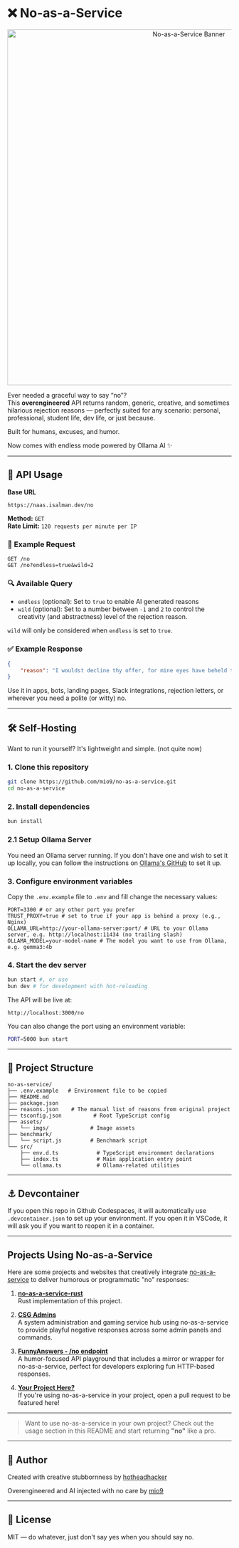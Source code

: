# ❌ No-as-a-Service

<p align="center">
  <img src="https://raw.githubusercontent.com/hotheadhacker/no-as-a-service/main/assets/imgs/naas-with-no-logo-bunny.png" width="800" alt="No-as-a-Service Banner" width="70%"/>
</p>


Ever needed a graceful way to say “no”?  
This **overengineered** API returns random, generic, creative, and sometimes hilarious rejection reasons — perfectly suited for any scenario: personal, professional, student life, dev life, or just because.

Built for humans, excuses, and humor. 

Now comes with endless mode powered by Ollama AI ✨

---

## 🚀 API Usage

**Base URL**
```
https://naas.isalman.dev/no
```

**Method:** `GET`  
**Rate Limit:** `120 requests per minute per IP`

### 🔄 Example Request
```http
GET /no
GET /no?endless=true&wild=2
```

### 🔍 Available Query
- `endless` (optional): Set to `true` to enable AI generated reasons
- `wild` (optional): Set to a number between `-1` and `2` to control the creativity (and abstractness) level of the rejection reason.

`wild` will only be considered when `endless` is set to `true`.

### ✅ Example Response
```json
{
    "reason": "I wouldst decline thy offer, for mine eyes have beheld the dance of shadows on yonder wall, whispering tales of untold mysteries that doth call me hence."
}
```

Use it in apps, bots, landing pages, Slack integrations, rejection letters, or wherever you need a polite (or witty) no.

---

## 🛠️ Self-Hosting

Want to run it yourself? It's lightweight and simple. (not quite now)

### 1. Clone this repository
```bash
git clone https://github.com/mio9/no-as-a-service.git
cd no-as-a-service
```

### 2. Install dependencies
```bash
bun install
```

### 2.1 Setup Ollama Server
You need an Ollama server running. If you don't have one and wish to set it up locally, you can follow the instructions on [Ollama's GitHub](https://github.com/ollama/ollama) to set it up.

### 3. Configure environment variables
Copy the `.env.example` file to `.env` and fill change the necessary values:
```env
PORT=3300 # or any other port you prefer
TRUST_PROXY=true # set to true if your app is behind a proxy (e.g., Nginx)
OLLAMA_URL=http://your-ollama-server:port/ # URL to your Ollama server, e.g. http://localhost:11434 (no trailing slash)
OLLAMA_MODEL=your-model-name # The model you want to use from Ollama, e.g. gemma3:4b
```

### 4. Start the dev server
```bash
bun start #, or use
bun dev # for development with hot-reloading
```

The API will be live at:
```
http://localhost:3000/no
```

You can also change the port using an environment variable:
```bash
PORT=5000 bun start
```

---

## 📁 Project Structure

```
no-as-service/
├── .env.example   # Environment file to be copied
├── README.md
├── package.json
├── reasons.json    # The manual list of reasons from original project
├── tsconfig.json          # Root TypeScript config
├── assets/
│   └── imgs/             # Image assets
├── benchmark/
│   └── script.js         # Benchmark script
└── src/
    ├── env.d.ts            # TypeScript environment declarations
    ├── index.ts            # Main application entry point
    └── ollama.ts           # Ollama-related utilities
```

---

## ⚓ Devcontainer

If you open this repo in Github Codespaces, it will automatically use `.devcontainer.json` to set up your environment.  If you open it in VSCode, it will ask you if you want to reopen it in a container.

---
## Projects Using No-as-a-Service

Here are some projects and websites that creatively integrate [no-as-a-service](https://naas.isalman.dev/no) to deliver humorous or programmatic "no" responses:

1. **[no-as-a-service-rust](https://github.com/ZAZPRO/no-as-a-service-rust)**  
   Rust implementation of this project.

2. **[CSG Admins](https://csg-admins.de)**  
   A system administration and gaming service hub using no-as-a-service to provide playful negative responses across some admin panels and commands.

3. **[FunnyAnswers - /no endpoint](https://www.funnyanswers.lol/no)**  
   A humor-focused API playground that includes a mirror or wrapper for no-as-a-service, perfect for developers exploring fun HTTP-based responses.

4. **[Your Project Here?](https://github.com/YOUR_REPO)**  
   If you're using no-as-a-service in your project, open a pull request to be featured here!

---

> Want to use no-as-a-service in your own project? Check out the usage section in this README and start returning **"no"** like a pro.
---

## 👤 Author

Created with creative stubbornness by [hotheadhacker](https://github.com/hotheadhacker)

Overengineered and AI injected with no care by [mio9](https://github.com/mio9)

---

## 📄 License

MIT — do whatever, just don’t say yes when you should say no.
